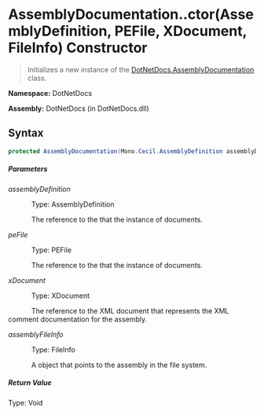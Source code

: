 # AssemblyDocumentation..ctor(AssemblyDefinition, PEFile, XDocument, FileInfo) Constructor
> Initializes a new instance of the [DotNetDocs.AssemblyDocumentation](/docs/DotNetDocs/AssemblyDocumentation.md) class.

**Namespace:** DotNetDocs

**Assembly:** DotNetDocs (in DotNetDocs.dll)
## Syntax
```csharp
protected AssemblyDocumentation(Mono.Cecil.AssemblyDefinition assemblyDefinition, ICSharpCode.Decompiler.Metadata.PEFile peFile, System.Xml.Linq.XDocument xDocument, System.IO.FileInfo assemblyFileInfo);
```
##### Parameters
*assemblyDefinition*

&nbsp;&nbsp;&nbsp;&nbsp;&nbsp;&nbsp;&nbsp;&nbsp;&nbsp;&nbsp;&nbsp;&nbsp;Type: AssemblyDefinition

&nbsp;&nbsp;&nbsp;&nbsp;&nbsp;&nbsp;&nbsp;&nbsp;&nbsp;&nbsp;&nbsp;&nbsp;The reference to the  that the instance of  documents.


*peFile*

&nbsp;&nbsp;&nbsp;&nbsp;&nbsp;&nbsp;&nbsp;&nbsp;&nbsp;&nbsp;&nbsp;&nbsp;Type: PEFile

&nbsp;&nbsp;&nbsp;&nbsp;&nbsp;&nbsp;&nbsp;&nbsp;&nbsp;&nbsp;&nbsp;&nbsp;The reference to the  that the instance of  documents.


*xDocument*

&nbsp;&nbsp;&nbsp;&nbsp;&nbsp;&nbsp;&nbsp;&nbsp;&nbsp;&nbsp;&nbsp;&nbsp;Type: XDocument

&nbsp;&nbsp;&nbsp;&nbsp;&nbsp;&nbsp;&nbsp;&nbsp;&nbsp;&nbsp;&nbsp;&nbsp;The reference to the XML document that represents the XML comment documentation for the assembly.


*assemblyFileInfo*

&nbsp;&nbsp;&nbsp;&nbsp;&nbsp;&nbsp;&nbsp;&nbsp;&nbsp;&nbsp;&nbsp;&nbsp;Type: FileInfo

&nbsp;&nbsp;&nbsp;&nbsp;&nbsp;&nbsp;&nbsp;&nbsp;&nbsp;&nbsp;&nbsp;&nbsp;A  object that points to the assembly in the file system.


##### Return Value
Type: Void



